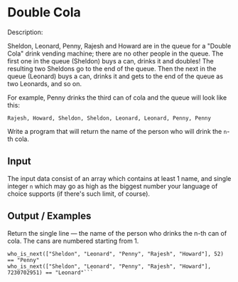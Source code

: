 # Double Cola
Description:

Sheldon, Leonard, Penny, Rajesh and Howard are in the queue for a "Double Cola" drink vending machine; there are no other people in the queue. The first one in the queue (Sheldon) buys a can, drinks it and doubles! The resulting two Sheldons go to the end of the queue. Then the next in the queue (Leonard) buys a can, drinks it and gets to the end of the queue as two Leonards, and so on.

For example, Penny drinks the third can of cola and the queue will look like this:

```Rajesh, Howard, Sheldon, Sheldon, Leonard, Leonard, Penny, Penny```

Write a program that will return the name of the person who will drink the ```n```-th cola.
## Input

The input data consist of an array which contains at least 1 name, and single integer ```n``` which may go as high as the biggest number your language of choice supports (if there's such limit, of course).
## Output / Examples

Return the single line — the name of the person who drinks the n-th can of cola. The cans are numbered starting from 1.

```who_is_next(["Sheldon", "Leonard", "Penny", "Rajesh", "Howard"], 1) == "Sheldon"
who_is_next(["Sheldon", "Leonard", "Penny", "Rajesh", "Howard"], 52) == "Penny"
who_is_next(["Sheldon", "Leonard", "Penny", "Rajesh", "Howard"], 7230702951) == "Leonard"```